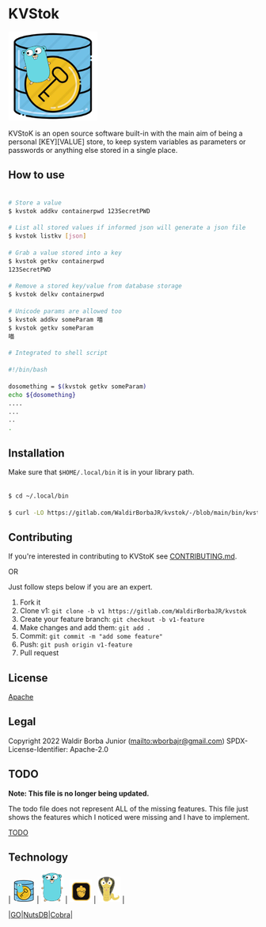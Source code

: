 # KVStok

![logo](images/logo.png)

KVStoK is an open source software built-in with the main aim of being a personal [KEY][VALUE] store, to keep system variables as parameters or passwords or anything else stored in a single place.

## How to use

```bash

# Store a value
$ kvstok addkv containerpwd 123SecretPWD

# List all stored values if informed json will generate a json file
$ kvstok listkv [json]

# Grab a value stored into a key
$ kvstok getkv containerpwd
123SecretPWD

# Remove a stored key/value from database storage
$ kvstok delkv containerpwd

# Unicode params are allowed too
$ kvstok addkv someParam 喵
$ kvstok getkv someParam
喵

# Integrated to shell script

#!/bin/bash

dosomething = $(kvstok getkv someParam)
echo ${dosomething}
....
...
..
.

```

## Installation

Make sure that `$HOME/.local/bin` it is in your library path.


```bash

$ cd ~/.local/bin

$ curl -LO https://gitlab.com/WaldirBorbaJR/kvstok/-/blob/main/bin/kvstok

```

## Contributing

If you're interested in contributing to KVStoK see [CONTRIBUTING.md](./CONTRIBUTING.md).

OR

Just follow steps below if you are an expert.

1. Fork it
2. Clone v1: `git clone -b v1 https://gitlab.com/WaldirBorbaJR/kvstok`
3. Create your feature branch: `git checkout -b v1-feature`
4. Make changes and add them: `git add .`
5. Commit: `git commit -m "add some feature"`
6. Push: `git push origin v1-feature`
7. Pull request

## License

[Apache](https://gitlab.com/WaldirBorbaJR/kvstock/-/blob/main/LICENSE)

## Legal

Copyright 2022 Waldir Borba Junior (<mailto:wborbajr@gmail.com>)
SPDX-License-Identifier: Apache-2.0

## TODO

**Note: This file is no longer being updated.**

The todo file does not represent ALL of the missing features. This file just shows the features which I noticed were missing and I have to implement.

[TODO](./TODO.md)

## Technology

| <img src="images/logo.png" alt="logo" width="45" hight="45"/> | <img src="images/gopher.png" alt="gopher" width="45" hight="45"/> | <img src="images/nutsdb.png" alt="nutsdb" width="45" hight="45"/> | <img src="images/cobra.png" alt="cobra" width="45" hight="45"/> |


|[GO](https://go.dev/)|[NutsDB](https://github.com/nutsdb/nutsdb)|[Cobra](https://cobra.dev/)|
